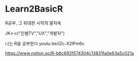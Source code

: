 # Learn2BasicR
R공부, 그 위대한 시작의 발자욱

JK<-c("인쌤TV","UX","개발자")

나는 R을 공부한다
youtu.be/iZc-X2lPm6c

https://www.notion.so/R-b6c692f574304c13831fa0e63a5c021a

